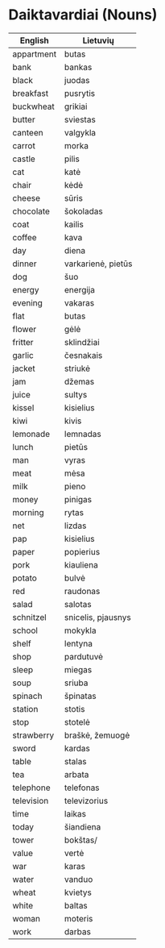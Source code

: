 # Daiktavardiai (Nouns)
English|Lietuvių
---|---
appartment|butas
bank|bankas
black|juodas
breakfast|pusrytis
buckwheat|grikiai
butter|sviestas
canteen|valgykla
carrot|morka
castle|pilis
cat|katė
chair|kėdė
cheese|sūris
chocolate|šokoladas
coat|kailis
coffee|kava
day|diena
dinner|varkarienė, pietūs
dog|šuo
energy|energija
evening|vakaras
flat|butas
flower|gėlė
fritter|sklindžiai
garlic|česnakais
jacket|striukė
jam|džemas
juice|sultys
kissel|kisielius
kiwi|kivis
lemonade|lemnadas
lunch|pietūs
man|vyras
meat|mėsa
milk|pieno
money|pinigas
morning|rytas
net|lizdas
pap|kisielius
paper|popierius
pork|kiauliena
potato|bulvė
red|raudonas
salad|salotas
schnitzel|snicelis, pjausnys
school|mokykla
shelf|lentyna
shop|pardutuvė
sleep|miegas
soup|sriuba
spinach|špinatas
station|stotis
stop|stotelė
strawberry|braškė, žemuogė
sword|kardas
table|stalas
tea|arbata
telephone|telefonas
television|televizorius
time|laikas
today|šiandiena
tower|bokštas/
value|vertė
war|karas
water|vanduo
wheat|kvietys
white|baltas
woman|moteris
work|darbas